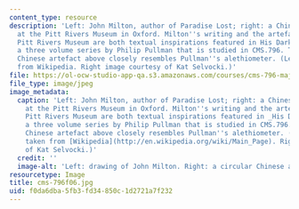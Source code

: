 ```yaml
---
content_type: resource
description: 'Left: John Milton, author of Paradise Lost; right: a Chinese artefact
  at the Pitt Rivers Museum in Oxford. Milton''s writing and the artefacts of the
  Pitt Rivers Museum are both textual inspirations featured in His Dark Materials,
  a three volume series by Philip Pullman that is studied in CMS.796. The circular
  Chinese artefact above closely resembles Pullman''s alethiometer. (Left image taken
  from Wikipedia. Right image courtesy of Kat Selvocki.)'
file: https://ol-ocw-studio-app-qa.s3.amazonaws.com/courses/cms-796-major-media-texts-fall-2006/f0da6dba5fb3fd34850c1d2721a7f232_cms-796f06.jpg
file_type: image/jpeg
image_metadata:
  caption: 'Left: John Milton, author of Paradise Lost; right: a Chinese artefact
    at the Pitt Rivers Museum in Oxford. Milton''s writing and the artefacts of the
    Pitt Rivers Museum are both textual inspirations featured in _His Dark Materials_,
    a three volume series by Philip Pullman that is studied in CMS.796. The circular
    Chinese artefact above closely resembles Pullman''s alethiometer. (Left image
    taken from [Wikipedia](http://en.wikipedia.org/wiki/Main_Page). Right image courtesy
    of Kat Selvocki.)'
  credit: ''
  image-alt: 'Left: drawing of John Milton. Right: a circular Chinese artefact.'
resourcetype: Image
title: cms-796f06.jpg
uid: f0da6dba-5fb3-fd34-850c-1d2721a7f232
---
```

